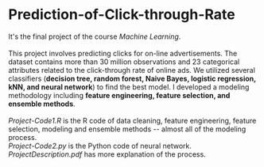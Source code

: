 # Prediction-of-Click-through-Rate
It's the final project of the course _Machine Learning_. 
</br></br>This project involves predicting clicks for on-line advertisements. The dataset contains more than 30 million observations and 23 categorical attributes related to the click-through rate of online ads. We utilized several classifiers (**decision tree, random forest, Naive Bayes, logistic regression, kNN, and neural network**) to find the best model. I developed a modeling methodology including **feature engineering, feature selection, and ensemble methods**.
</br></br>_Project-Code1.R_ is the R code of data cleaning, feature engineering, feature selection, modeling and ensemble methods -- almost all of the modeling process.
</br>_Project-Code2.py_ is the Python code of neural network.
</br>_ProjectDescription.pdf_ has more explanation of the process.
